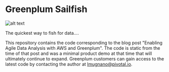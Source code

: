 # Greenplum Sailfish

![alt text](http://sailfish.ism-online.org/files/2010/06/sailfish__-__Green_on_White.jpg)

The quickest way to fish for data....

This repository contains the code corresponding to the blog post "Enabling Agile Data Analysis with AWS and Greenplum".  The code is static from the time of that post and was a minimal product demo at that time that will ultimately continue to expand.  Greenplum customers can gain access to the latest code by contacting the author at lmugnano@pivotal.io.

